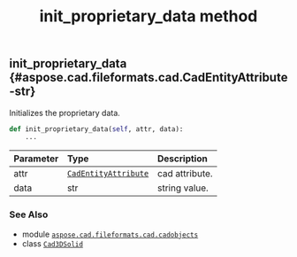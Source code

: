 ﻿---
title: init_proprietary_data method
second_title: Aspose.CAD for Python via .NET API References
description: 
type: docs
weight: 30
url: /python-net/aspose.cad.fileformats.cad.cadobjects/cad3dsolid/init_proprietary_data/
is_root: false
---

## init_proprietary_data {#aspose.cad.fileformats.cad.CadEntityAttribute-str}

Initializes the proprietary data.



```python
def init_proprietary_data(self, attr, data):
    ...
```


| Parameter | Type | Description |
| :- | :- | :- |
| attr | [`CadEntityAttribute`](/cad/python-net/aspose.cad.fileformats.cad/cadentityattribute) | cad attribute. |
| data | str | string value. |



### See Also
* module [`aspose.cad.fileformats.cad.cadobjects`](../../)
* class [`Cad3DSolid`](/cad/python-net/aspose.cad.fileformats.cad.cadobjects/cad3dsolid)
